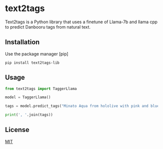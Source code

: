 # text2tags

Text2tags is a Python library that uses a finetune of Llama-7b and llama cpp to predict Danbooru tags from natural text.

## Installation
Use the package manager [pip]
```
pip install text2tags-lib
```

## Usage

```python
from text2tags import TaggerLlama

model = TaggerLlama()

tags = model.predict_tags("Minato Aqua from hololive with pink and blue twintails in a blue maid outfit")

print(', '.join(tags))
```

## License

[MIT](https://choosealicense.com/licenses/mit/)